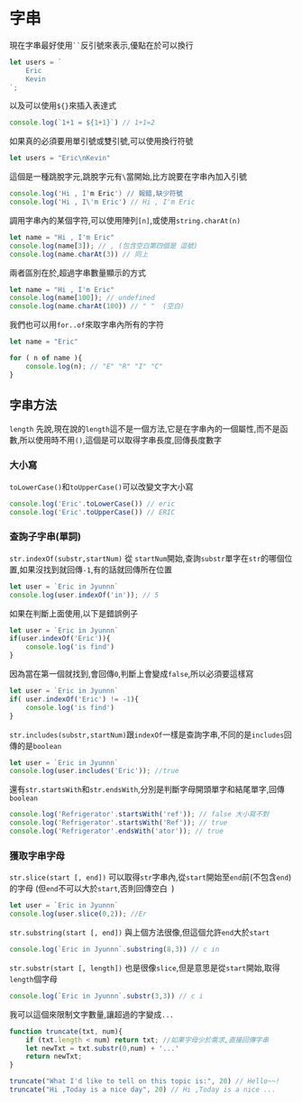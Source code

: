 # 字串

現在字串最好使用` `` `反引號來表示,優點在於可以換行
```js {.line-numbers}
let users = `
    Eric
    Kevin
`;
```
以及可以使用`${}`來插入表達式

```js {.line-numbers}
console.log(`1+1 = ${1+1}`) // 1+1=2
```

如果真的必須要用單引號或雙引號,可以使用換行符號
```js {.line-numbers}
let users = "Eric\nKevin"
```
這個是一種跳脫字元,跳脫字元有`\`當開始,比方說要在字串內加入引號
```js {.line-numbers}
console.log('Hi , I'm Eric') // 報錯,缺少符號
console.log('Hi , I\'m Eric') // Hi , I'm Eric
```

調用字串內的某個字符,可以使用陣列`[n]`,或使用`string.charAt(n)`
```js {.line-numbers}
let name = "Hi , I'm Eric"
console.log(name[3]); // , (包含空白第四個是 逗號)
console.log(name.charAt(3)) // 同上
```
兩者區別在於,超過字串數量顯示的方式
```js {.line-numbers}
let name = "Hi , I'm Eric"
console.log(name[100]); // undefined
console.log(name.charAt(100)) // " "  (空白)
```

我們也可以用`for..of`來取字串內所有的字符
```js {.line-numbers}
let name = "Eric"

for ( n of name ){
    console.log(n); // "E" "R" "I" "C"
}
```

## 字串方法

`length`
先說,現在說的`length`這不是一個方法,它是在字串內的一個屬性,而不是函數,所以使用時不用`()`,這個是可以取得字串長度,回傳長度數字

### 大小寫

`toLowerCase()`和`toUpperCase()`可以改變文字大小寫
```js {.line-numbers}
console.log('Eric'.toLowerCase()) // eric
console.log('Eric'.toUpperCase()) // ERIC
```

### 查詢子字串(單詞)

`str.indexOf(substr,startNum)` 從 `startNum`開始,查詢`substr`單字在`str`的哪個位置,如果沒找到就回傳`-1`,有的話就回傳所在位置

```js {.line-numbers}
let user = `Eric in Jyunnn`
console.log(user.indexOf('in')); // 5
```
如果在判斷上面使用,以下是錯誤例子

```js {.line-numbers}
let user = `Eric in Jyunnn`
if(user.indexOf('Eric')){
    console.log('is find')
}
```
因為當在第一個就找到,會回傳`0`,判斷上會變成`false`,所以必須要這樣寫
```js {.line-numbers}
let user = `Eric in Jyunnn`
if( user.indexOf('Eric') != -1){
    console.log('is find')
}
```



`str.includes(substr,startNum)`跟`indexOf`一樣是查詢字串,不同的是`includes`回傳的是`boolean`
```js {.line-numbers}
let user = `Eric in Jyunnn`
console.log(user.includes('Eric')); //true
```
還有`str.startsWith`和`str.endsWith`,分別是判斷字母開頭單字和結尾單字,回傳`boolean`
```js {.line-numbers}
console.log('Refrigerator'.startsWith('ref')); // false 大小寫不對
console.log('Refrigerator'.startsWith('Ref')); // true
console.log('Refrigerator'.endsWith('ator')); // true
```

### 獲取字串字母

`str.slice(start [, end])` 可以取得`str`字串內,從`start`開始至`end`前(不包含`end`)的字母
(但`end`不可以大於`start`,否則回傳空白` `)
```js {.line-numbers}
let user = `Eric in Jyunnn`
console.log(user.slice(0,2)); //Er
```

`str.substring(start [, end])`  與上個方法很像,但這個允許`end`大於`start`
```js {.line-numbers}
console.log(`Eric in Jyunnn`.substring(8,3)) // c in
```

`str.substr(start [, length])` 也是很像`slice`,但是意思是從`start`開始,取得`length`個字母
```js {.line-numbers}
console.log(`Eric in Jyunnn`.substr(3,3)) // c i
```

我可以這個來限制文字數量,讓超過的字變成`...`
```js {.line-numbers}
function truncate(txt, num){
    if (txt.length < num) return txt; //如果字母少於需求,直接回傳字串
    let newTxt = txt.substr(0,num) + '...'
    return newTxt;
}

truncate("What I'd like to tell on this topic is:", 20) // Hello~~!
truncate("Hi ,Today is a nice day", 20) // Hi ,Today is a nice ...
```